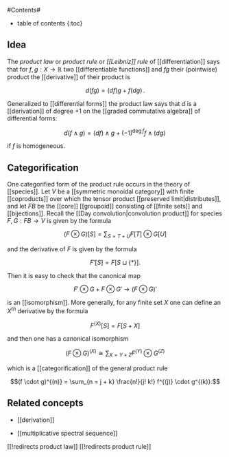 
#Contents#
* table of contents
{:toc}

## Idea

The _product law_ or _product rule_ or _[[Leibniz]] rule_ of [[differentiation]] says that for $f,g : X \to \mathbb{R}$ two [[differentiable functions]] and $f g$ their (pointwise) product the [[derivative]] of their product is

$$
  d (f g) = (d f) g + f (d g)
  \,.
$$

Generalized to [[differential forms]] the product law says that $d$ is a [[derivation]] of degree +1 on the [[graded commutative algebra]] of differential forms:

$$
  d (f \wedge g) = (d f) \wedge g + (-1)^{\deg f} f \wedge (d g)
  \,
$$

if $f$ is homogeneous. 

## Categorification 

One categorified form of the product rule occurs in the theory of [[species]]. Let $V$ be a [[symmetric monoidal category]] with finite [[coproducts]] over which the tensor product [[preserved limit|distributes]], and let $FB$ be the [[core]] [[groupoid]] consisting of [[finite sets]] and [[bijections]]. Recall the [[Day convolution|convolution product]] for species $F, G: FB \to V$ is given by the formula 

$$(F \otimes G)[S] = \sum_{S = T + U} F[T] \otimes G[U]$$ 

and the derivative of $F$ is given by the formula 

$$F'[S] = F[S \sqcup \{\ast\}].$$ 

Then it is easy to check that the canonical map 

$$F' \otimes G + F \otimes G' \to (F \otimes G)'$$ 

is an [[isomorphism]]. More generally, for any finite set $X$ one can define an $X^{th}$ derivative by the formula 

$$F^{(X)}[S] = F[S + X]$$ 

and then one has a canonical isomorphism 

$$(F \otimes G)^{(X)} \cong \sum_{X = Y + Z} F^{(Y)} \otimes G^{(Z)}$$ 

which is a [[categorification]] of the general product rule 

$$(f \cdot g)^{(n)} = \sum_{n = j + k} \frac{n!}{j! k!} f^{(j)} \cdot g^{(k)}.$$ 

## Related concepts

* [[derivation]]

* [[multiplicative spectral sequence]] 


[[!redirects product law]]
[[!redirects product rule]]
